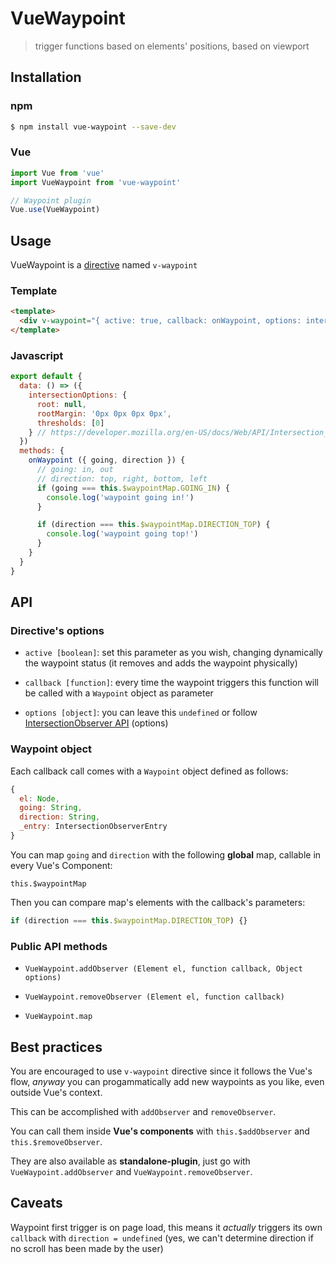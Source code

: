 # VueWaypoint

> trigger functions based on elements' positions, based on viewport

## Installation

### npm

```bash
$ npm install vue-waypoint --save-dev
```

### Vue

```js
import Vue from 'vue'
import VueWaypoint from 'vue-waypoint'

// Waypoint plugin
Vue.use(VueWaypoint)
```

## Usage

VueWaypoint is a [directive](https://vuejs.org/v2/guide/syntax.html#Directives) named `v-waypoint`

### Template

```html
<template>
  <div v-waypoint="{ active: true, callback: onWaypoint, options: intersectionOptions }"></div>
</template>

```

### Javascript

```js
export default {
  data: () => ({
    intersectionOptions: {
      root: null,
      rootMargin: '0px 0px 0px 0px',
      thresholds: [0]
    } // https://developer.mozilla.org/en-US/docs/Web/API/Intersection_Observer_API
  })
  methods: {
    onWaypoint ({ going, direction }) {
      // going: in, out
      // direction: top, right, bottom, left
      if (going === this.$waypointMap.GOING_IN) {
        console.log('waypoint going in!')
      }

      if (direction === this.$waypointMap.DIRECTION_TOP) {
        console.log('waypoint going top!')
      }
    }
  }
}
```

## API

### Directive's options

- `active [boolean]`: set this parameter as you wish, changing dynamically the waypoint status (it removes and adds the waypoint physically)

- `callback [function]`: every time the waypoint triggers this function will be called with a `Waypoint` object as parameter

- `options [object]`: you can leave this `undefined` or follow [IntersectionObserver API](https://developer.mozilla.org/en-US/docs/Web/API/Intersection_Observer_API) (options)

### Waypoint object

Each callback call comes with a `Waypoint` object defined as follows:

```js
{
  el: Node,
  going: String,
  direction: String,
  _entry: IntersectionObserverEntry
}
```

You can map `going` and `direction` with the following **global** map, callable in every Vue's Component:

`this.$waypointMap`

Then you can compare map's elements with the callback's parameters:

```js
if (direction === this.$waypointMap.DIRECTION_TOP) {}
```

### Public API methods

- `VueWaypoint.addObserver (Element el, function callback, Object options)`

- `VueWaypoint.removeObserver (Element el, function callback)`

- `VueWaypoint.map`

## Best practices

You are encouraged to use `v-waypoint` directive since it follows the Vue's flow, *anyway* you can progammatically add new waypoints as you like, even outside Vue's context.

This can be accomplished with `addObserver` and `removeObserver`.

You can call them inside **Vue's components** with `this.$addObserver` and `this.$removeObserver`.

They are also available as **standalone-plugin**, just go with `VueWaypoint.addObserver` and `VueWaypoint.removeObserver`.

## Caveats

Waypoint first trigger is on page load, this means it *actually* triggers its own `callback` with `direction = undefined` (yes, we can't determine direction if no scroll has been made by the user)
